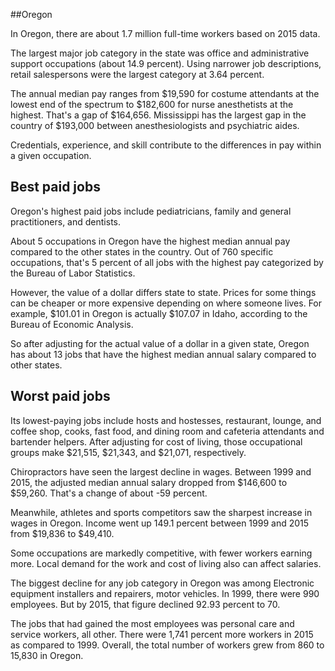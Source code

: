 

##Oregon

In Oregon, there are about 1.7 million full-time workers based on 2015 data.

The largest major job category in the state was <span class='occ_title_em'>office and administrative support occupations</span> (about 14.9 percent). Using narrower job descriptions, <span class='occ_title_em'>retail salespersons</span> were the largest category at 3.64 percent.
               
The annual median pay ranges from $19,590 for <span class='occ_title_em'>costume attendants</span> at the lowest end of the spectrum to  $182,600 for <span class='occ_title_em'>nurse anesthetists</span> at the highest. That's a gap of $164,656. Mississippi has the largest gap in the country of $193,000 between <span class='occ_title_em'>anesthesiologists and psychiatric aides</span>.
          
Credentials, experience, and skill contribute to the differences in pay within a given occupation.

## Best paid jobs
Oregon's highest paid jobs include <span class='occ_title_em'>pediatricians, family and general practitioners</span>, and <span class='occ_title_em'>dentists</span>.
               
About 5 occupations in Oregon have the highest median annual pay compared to the other states in the country. Out of 760 specific occupations, that's 5 percent of all jobs with the highest pay categorized by the Bureau of Labor Statistics.
               
However, the value of a dollar differs state to state. Prices for some things can be cheaper or more expensive depending on where someone lives. For example, $101.01 in Oregon is actually $107.07 in Idaho, according to the Bureau of Economic Analysis.
               
So after adjusting for the actual value of a dollar in a given state, Oregon has about 13 jobs that have the highest median annual salary compared to other states.
               
## Worst paid jobs

Its lowest-paying jobs include <span class='occ_title_em'>hosts and hostesses, restaurant, lounge, and coffee shop</span>, <span class='occ_title_em'>cooks, fast food</span>, and <span class='occ_title_em'>dining room and cafeteria attendants and bartender helpers</span>. After adjusting for cost of living, those occupational groups make $21,515,  $21,343, and  $21,071, respectively.
               
<span class='occ_title_em'>Chiropractors</span> have seen the largest decline in wages. Between 1999 and 2015, the adjusted median annual salary dropped from $146,600 to $59,260. That's a change of about -59 percent.
               
Meanwhile, <span class='occ_title_em'>athletes and sports competitors</span> saw the sharpest increase in wages in Oregon. Income went up 149.1 percent between 1999 and 2015 from $19,836 to $49,410.

Some occupations are markedly competitive, with fewer workers earning more. Local demand for the work and cost of living also can affect salaries.

            
The biggest decline for any job category in Oregon was among <span class='occ_title_em'>Electronic equipment installers and repairers, motor vehicles</span>. In 1999, there were 990 employees. But by 2015, that figure declined 92.93 percent to 70. 
               
The jobs that had gained the most employees was personal care and service workers, all other. There were 1,741 percent more workers in 2015 as compared to 1999. Overall, the total number of workers grew from 860 to 15,830 in Oregon.
